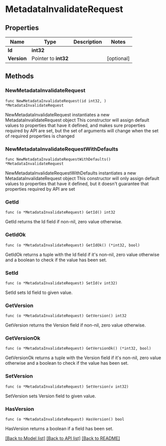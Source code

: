 # MetadataInvalidateRequest

## Properties

Name | Type | Description | Notes
------------ | ------------- | ------------- | -------------
**Id** | **int32** |  | 
**Version** | Pointer to **int32** |  | [optional] 

## Methods

### NewMetadataInvalidateRequest

`func NewMetadataInvalidateRequest(id int32, ) *MetadataInvalidateRequest`

NewMetadataInvalidateRequest instantiates a new MetadataInvalidateRequest object
This constructor will assign default values to properties that have it defined,
and makes sure properties required by API are set, but the set of arguments
will change when the set of required properties is changed

### NewMetadataInvalidateRequestWithDefaults

`func NewMetadataInvalidateRequestWithDefaults() *MetadataInvalidateRequest`

NewMetadataInvalidateRequestWithDefaults instantiates a new MetadataInvalidateRequest object
This constructor will only assign default values to properties that have it defined,
but it doesn't guarantee that properties required by API are set

### GetId

`func (o *MetadataInvalidateRequest) GetId() int32`

GetId returns the Id field if non-nil, zero value otherwise.

### GetIdOk

`func (o *MetadataInvalidateRequest) GetIdOk() (*int32, bool)`

GetIdOk returns a tuple with the Id field if it's non-nil, zero value otherwise
and a boolean to check if the value has been set.

### SetId

`func (o *MetadataInvalidateRequest) SetId(v int32)`

SetId sets Id field to given value.


### GetVersion

`func (o *MetadataInvalidateRequest) GetVersion() int32`

GetVersion returns the Version field if non-nil, zero value otherwise.

### GetVersionOk

`func (o *MetadataInvalidateRequest) GetVersionOk() (*int32, bool)`

GetVersionOk returns a tuple with the Version field if it's non-nil, zero value otherwise
and a boolean to check if the value has been set.

### SetVersion

`func (o *MetadataInvalidateRequest) SetVersion(v int32)`

SetVersion sets Version field to given value.

### HasVersion

`func (o *MetadataInvalidateRequest) HasVersion() bool`

HasVersion returns a boolean if a field has been set.


[[Back to Model list]](../README.md#documentation-for-models) [[Back to API list]](../README.md#documentation-for-api-endpoints) [[Back to README]](../README.md)


